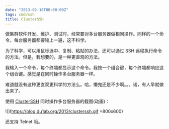 ```yaml
---
date: "2013-02-18T00:00:00Z"
tags: cmd/ssh
title: ClusterSSH
---
```


做集群软件开发、维护、测试时，经常要对多台服务器做相同操作。同样的一个命令，每台服务器都要输上一遍，这不科学。

为了科学，可以用鼠标选中、复制、粘贴的办法，还可以通过 SSH 远程执行命令的方法。但是，我想要的，是一种更直观的方法。

我输入一个命令，每个终端都显示这个命令。我按一个组合键，每个终端都响应这个组合键。感觉是在同时操作多台服务器一样。

难道就没有这种更直观更科学的方法么。哈，懒鬼还是不少啊。。。诺，有人早就做出来了。

使用 [ClusterSSH][1] 同时操作多台服务器的截图(动画)：

![](https://blog.du1ab.org/2013/clusterssh.gif =800x600)

还支持 Telnet 哦。

[1]: https://github.com/duncs/clusterssh
